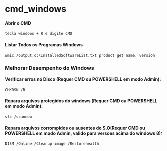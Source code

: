 # cmd_windows

#### Abrir o CMD
```shell
tecla windows + R e digite CMD
```

#### Listar Todos os Programas Windows
```shell
wmic /output:c:\InstalledSoftwareList.txt product get name, version
```

### Melhorar Desempenho do Windows

#### Verificar erros no Disco (Requer CMD ou POWERSHELL em modo Admin):
```shell
CHKDSK /R
```

#### Repara arquivos protegidos do windows (Requer CMD ou POWERSHELL em modo Admin):
```shell
sfc /scannow
```

#### Repara arquivos corrompidos ou ausentes do S.O(Requer CMD ou POWERSHELL em modo Admin, valido para versoes acima do windows 8):
```shell
DISM /Online /Cleanup-image /Restorehealth

```

